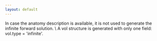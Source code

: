 ```yaml
---
layout: default
---
```


In case the anatomy description is available, it is not used to generate the infinite forward solution. \\
A vol structure is generated with only one field: vol.type = 'infinite'.

